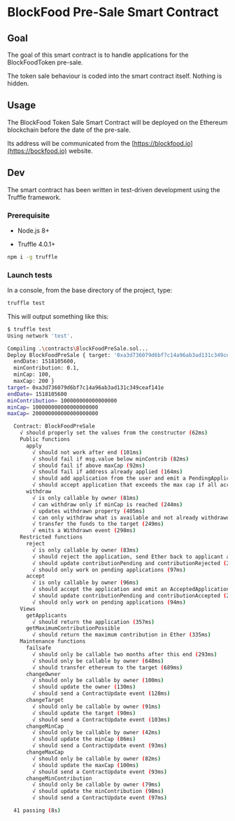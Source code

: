 # BlockFood Pre-Sale Smart Contract

## Goal

The goal of this smart contract is to handle applications for the BlockFoodToken pre-sale.

The token sale behaviour is coded into the smart contract itself. Nothing is hidden.

## Usage

The BlockFood Token Sale Smart Contract will be deployed on the Ethereum blockchain before the date of the pre-sale.

Its address will be communicated from the [https://blockfood.io](https://bockfood.io) website.

## Dev

The smart contract has been written in test-driven development using the Truffle framework.

### Prerequisite

- Node.js 8+

- Truffle 4.0.1+

```bash
npm i -g truffle
```

### Launch tests

In a console, from the base directory of the project, type:

```bash
truffle test
```

This will output something like this:

```bash
$ truffle test
Using network 'test'.

Compiling .\contracts\BlockFoodPreSale.sol...
Deploy BlockFoodPreSale { target: '0xa3d736079d6bf7c14a96ab3ad131c349ceaf141e',
  endDate: 1518105600,
  minContribution: 0.1,
  minCap: 100,
  maxCap: 200 }
target= 0xa3d736079d6bf7c14a96ab3ad131c349ceaf141e
endDate= 1518105600
minContribution= 100000000000000000
minCap= 100000000000000000000
maxCap= 200000000000000000000

  Contract: BlockFoodPreSale
    √ should properly set the values from the constructor (62ms)
    Public functions
      apply
        √ should not work after end (101ms)
        √ should fail if msg.value below minContrib (82ms)
        √ should fail if above maxCap (92ms)
        √ should fail if address already applied (164ms)
        √ should add application from the user and emit a PendingApplication event (150ms)
        √ should accept application that exceeds the max cap if all accepted (205ms)
      withdraw
        √ is only callable by owner (81ms)
        √ can withdraw only if minCap is reached (244ms)
        √ updates withdrawn property (405ms)
        √ can only withdraw what is available and not already withdrawn (368ms)
        √ transfer the funds to the target (249ms)
        √ emits a Withdrawn event (298ms)
    Restricted functions
      reject
        √ is only callable by owner (83ms)
        √ should reject the application, send Ether back to applicant and emit a RejectedApplication event (222ms)
        √ should update contributionPending and contributionRejected (232ms)
        √ should only work on pending applications (97ms)
      accept
        √ is only callable by owner (96ms)
        √ should accept the application and emit an AcceptedApplication event (187ms)
        √ should update contributionPending and contributionAccepted (259ms)
        √ should only work on pending applications (94ms)
    Views
      getApplicants
        √ should return the application (357ms)
      getMaximumContributionPossible
        √ should return the maximum contribution in Ether (335ms)
    Maintenance functions
      failsafe
        √ should only be callable two months after this end (293ms)
        √ should only be callable by owner (648ms)
        √ should transfer ethereum to the target (689ms)
      changeOwner
        √ should only be callable by owner (100ms)
        √ should update the owner (130ms)
        √ should send a ContractUpdate event (128ms)
      changeTarget
        √ should only be callable by owner (91ms)
        √ should update the target (90ms)
        √ should send a ContractUpdate event (103ms)
      changeMinCap
        √ should only be callable by owner (42ms)
        √ should update the minCap (86ms)
        √ should send a ContractUpdate event (93ms)
      changeMaxCap
        √ should only be callable by owner (82ms)
        √ should update the maxCap (100ms)
        √ should send a ContractUpdate event (93ms)
      changeMinContribution
        √ should only be callable by owner (79ms)
        √ should update the minContribution (98ms)
        √ should send a ContractUpdate event (97ms)

  41 passing (8s)
```